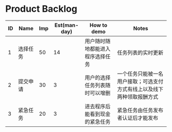 # Product Backlog

ID           | Name          | Imp           | Est(man-day)   | How to demo | Notes
------------ | ------------- | ------------- | -------------  | -------------| -------------
1            | 选择任务           | 50            |    14         | 用户随时随地都能进入程序选择任务| 任务列表的实时更新
2            | 提交申请       | 30            |     3          | 用户的选择任务列表随时可以增删| 一个任务只能被一名用户接取；可选支付方式有线上以及线下两种领取报酬方式
3            | 紧急任务       | 20            |     3          | 进去程序后能看到现金的紧急任务|紧急任务由任务发布者认证后才能发布
